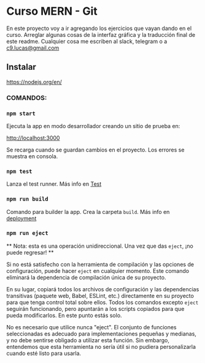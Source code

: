 #  Curso MERN - Git
En este proyecto voy a ir agregando los ejercicios que vayan dando en el curso.
Arreglar algunas cosas de la interfaz gráfica y la traducción final de este readme.
Cualquier cosa me escriben al slack, telegram o a c9.lucas@gmail.com
## Instalar

https://nodejs.org/en/


### COMANDOS:
### `npm start`

Ejecuta la app en modo desarrollador creando un sitio de prueba en:

[http://localhost:3000](http://localhost:3000)

Se recarga cuando se guardan cambios en el proyecto.
Los errores se muestra en consola.


### `npm test`

Lanza el test runner.
Más info en [Test](https://facebook.github.io/create-react-app/docs/running-tests)

### `npm run build`

Comando para builder la app.
Crea la carpeta `build`.
Más info en [deployment](https://facebook.github.io/create-react-app/docs/deployment)

### `npm run eject`


** Nota: esta es una operación unidireccional. Una vez que das `eject`, ¡no puede regresar! **

Si no está satisfecho con la herramienta de compilación y las opciones de configuración, puede hacer `eject` en cualquier momento. Este comando eliminará la dependencia de compilación única de su proyecto.

En su lugar, copiará todos los archivos de configuración y las dependencias transitivas (paquete web, Babel, ESLint, etc.) directamente en su proyecto para que tenga control total sobre ellos. Todos los comandos excepto `eject` seguirán funcionando, pero apuntarán a los scripts copiados para que pueda modificarlos. En este punto estás solo.

No es necesario que utilice nunca "eject". El conjunto de funciones seleccionadas es adecuado para implementaciones pequeñas y medianas, y no debe sentirse obligado a utilizar esta función. Sin embargo, entendemos que esta herramienta no sería útil si no pudiera personalizarla cuando esté listo para usarla.
